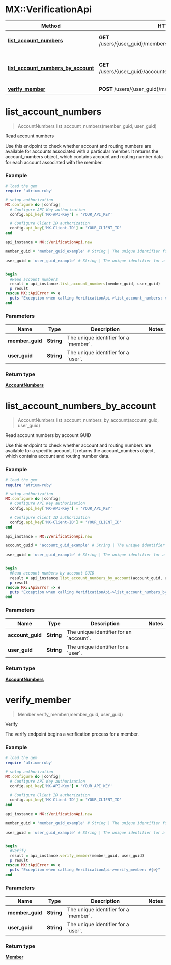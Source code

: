 # MX::VerificationApi

Method | HTTP request | Description
------------- | ------------- | -------------
[**list_account_numbers**](VerificationApi.md#list_account_numbers) | **GET** /users/{user_guid}/members/{member_guid}/account_numbers | Read account numbers
[**list_account_numbers_by_account**](VerificationApi.md#list_account_numbers_by_account) | **GET** /users/{user_guid}/accounts/{account_guid}/account_numbers | Read account numbers by account GUID
[**verify_member**](VerificationApi.md#verify_member) | **POST** /users/{user_guid}/members/{member_guid}/verify | Verify


# **list_account_numbers**
> AccountNumbers list_account_numbers(member_guid, user_guid)

Read account numbers

Use this endpoint to check whether account and routing numbers are available for accounts associated with a particular member. It returns the account_numbers object, which contains account and routing number data for each account associated with the member.

### Example
```ruby
# load the gem
require 'atrium-ruby'

# setup authorization
MX.configure do |config|
  # Configure API Key authorization
  config.api_key['MX-API-Key'] = 'YOUR_API_KEY'

  # Configure Client ID authorization
  config.api_key['MX-Client-ID'] = 'YOUR_CLIENT_ID'
end

api_instance = MX::VerificationApi.new

member_guid = 'member_guid_example' # String | The unique identifier for a `member`.

user_guid = 'user_guid_example' # String | The unique identifier for a `user`.


begin
  #Read account numbers
  result = api_instance.list_account_numbers(member_guid, user_guid)
  p result
rescue MX::ApiError => e
  puts "Exception when calling VerificationApi->list_account_numbers: #{e}"
end
```

### Parameters

Name | Type | Description  | Notes
------------- | ------------- | ------------- | -------------
 **member_guid** | **String**| The unique identifier for a &#x60;member&#x60;. | 
 **user_guid** | **String**| The unique identifier for a &#x60;user&#x60;. | 

### Return type

[**AccountNumbers**](AccountNumbers.md)

# **list_account_numbers_by_account**
> AccountNumbers list_account_numbers_by_account(account_guid, user_guid)

Read account numbers by account GUID

Use this endpoint to check whether account and routing numbers are available for a specific account. It returns the account_numbers object, which contains account and routing number data.

### Example
```ruby
# load the gem
require 'atrium-ruby'

# setup authorization
MX.configure do |config|
  # Configure API Key authorization
  config.api_key['MX-API-Key'] = 'YOUR_API_KEY'

  # Configure Client ID authorization
  config.api_key['MX-Client-ID'] = 'YOUR_CLIENT_ID'
end

api_instance = MX::VerificationApi.new

account_guid = 'account_guid_example' # String | The unique identifier for an `account`.

user_guid = 'user_guid_example' # String | The unique identifier for a `user`.


begin
  #Read account numbers by account GUID
  result = api_instance.list_account_numbers_by_account(account_guid, user_guid)
  p result
rescue MX::ApiError => e
  puts "Exception when calling VerificationApi->list_account_numbers_by_account: #{e}"
end
```

### Parameters

Name | Type | Description  | Notes
------------- | ------------- | ------------- | -------------
 **account_guid** | **String**| The unique identifier for an &#x60;account&#x60;. | 
 **user_guid** | **String**| The unique identifier for a &#x60;user&#x60;. | 

### Return type

[**AccountNumbers**](AccountNumbers.md)

# **verify_member**
> Member verify_member(member_guid, user_guid)

Verify

The verify endpoint begins a verification process for a member.

### Example
```ruby
# load the gem
require 'atrium-ruby'

# setup authorization
MX.configure do |config|
  # Configure API Key authorization
  config.api_key['MX-API-Key'] = 'YOUR_API_KEY'

  # Configure Client ID authorization
  config.api_key['MX-Client-ID'] = 'YOUR_CLIENT_ID'
end

api_instance = MX::VerificationApi.new

member_guid = 'member_guid_example' # String | The unique identifier for a `member`.

user_guid = 'user_guid_example' # String | The unique identifier for a `user`.


begin
  #Verify
  result = api_instance.verify_member(member_guid, user_guid)
  p result
rescue MX::ApiError => e
  puts "Exception when calling VerificationApi->verify_member: #{e}"
end
```

### Parameters

Name | Type | Description  | Notes
------------- | ------------- | ------------- | -------------
 **member_guid** | **String**| The unique identifier for a &#x60;member&#x60;. | 
 **user_guid** | **String**| The unique identifier for a &#x60;user&#x60;. | 

### Return type

[**Member**](Member.md)

